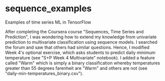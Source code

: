 # sequence_examples
Examples of time series ML in TensorFlow

After completing the Coursera course "Sequences, Time Series and Prediction", I was wondering how to extend my knowledge from univariate prediction to multivariate classification using sequence models. I searched the forum and saw that others had similar questions. Hence, I modified Week 4's optional exercise, which asks students to predict daily minimum temperature (see "S+P Week 4 Multivariate" notebook). I added a feature called "Warm" which is simply a binary classification whereby temperatures greater than 55 degrees farenheit are "Warm" and others are not (see "daily-min-temperatures_binary.csv").
